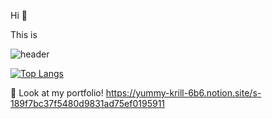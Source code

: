 Hi 👋

This is

![header](https://capsule-render.vercel.app/api?type=transparent&color=random&fontColor=3f5ae0&height=120&section=header&text=Jiwon%20Hwang's%20Github&animation=blink&fontSize=60)

[![Top Langs](https://github-readme-stats.vercel.app/api/top-langs/?username=Jiwon-0326&layout=compact)](https://github.com/Jiwon-0326/github-readme-stats)

🌱 Look at my portfolio! 
https://yummy-krill-6b6.notion.site/s-189f7bc37f5480d9831ad75ef0195911 


<!--
**Jiwon-0326/Jiwon-0326** is a ✨ _special_ ✨ repository because its `README.md` (this file) appears on your GitHub profile.

Here are some ideas to get you started:

- 🔭 I’m currently working on ...
- 🌱 I’m currently learning ...
- 👯 I’m looking to collaborate on ...
- 🤔 I’m looking for help with ...
- 💬 Ask me about ...
- 📫 How to reach me: ...
- 😄 Pronouns: ...
- ⚡ Fun fact: ...
-->
